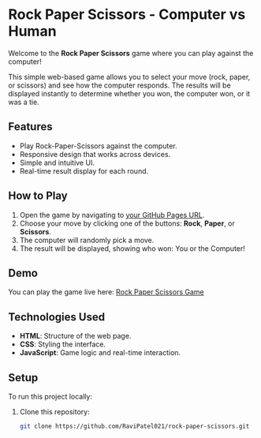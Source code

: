 # Rock Paper Scissors - Computer vs Human

Welcome to the **Rock Paper Scissors** game where you can play against the computer!

This simple web-based game allows you to select your move (rock, paper, or scissors) and see how the computer responds. The results will be displayed instantly to determine whether you won, the computer won, or it was a tie.

## Features
- Play Rock-Paper-Scissors against the computer.
- Responsive design that works across devices.
- Simple and intuitive UI.
- Real-time result display for each round.

## How to Play
1. Open the game by navigating to [your GitHub Pages URL](https://RaviPatel021.github.io/rock-paper-scissors).
2. Choose your move by clicking one of the buttons: **Rock**, **Paper**, or **Scissors**.
3. The computer will randomly pick a move.
4. The result will be displayed, showing who won: You or the Computer!

## Demo
You can play the game live here: [Rock Paper Scissors Game](https://RaviPatel021.github.io/rock-paper-scissors)

## Technologies Used
- **HTML**: Structure of the web page.
- **CSS**: Styling the interface.
- **JavaScript**: Game logic and real-time interaction.

## Setup
To run this project locally:
1. Clone this repository: 
   ```bash
   git clone https://github.com/RaviPatel021/rock-paper-scissors.git
